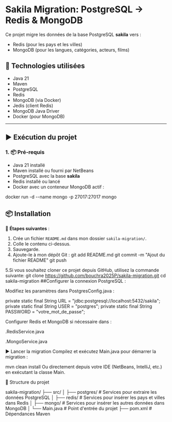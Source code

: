 # Sakila Migration: PostgreSQL → Redis & MongoDB

Ce projet migre les données de la base PostgreSQL **sakila** vers :
- Redis (pour les pays et les villes)
- MongoDB (pour les langues, catégories, acteurs, films)

## 🔧 Technologies utilisées

- Java 21
- Maven
- PostgreSQL
- Redis
- MongoDB (via Docker)
- Jedis (client Redis)
- MongoDB Java Driver
- Docker (pour MongoDB)

---

## ▶️ Exécution du projet

### 1. 📦 Pré-requis

- Java 21 installé
- Maven installé ou fourni par NetBeans
- PostgreSQL avec la base **sakila**
- Redis installé ou lancé
- Docker avec un conteneur MongoDB actif :

docker run -d --name mongo -p 27017:27017 mongo
## 📦 Installation

📁 **Étapes suivantes** :
1. Crée un fichier `README.md` dans mon dossier `sakila-migration/`.
2. Colle le contenu ci-dessus.
3. Sauvegarde.
4. Ajoute-le à mon dépôt Git :
      git add README.md
      git commit -m "Ajout du fichier README"
      git push


5.Si vous souhaitez cloner ce projet depuis GitHub, utilisez la commande suivante:
git clone https://github.com/bouchra2025P/sakila-migration.git
cd sakila-migration
##Configurer la connexion PostgreSQL :

Modifiez les paramètres dans PostgresConfig.java :

private static final String URL = "jdbc:postgresql://localhost:5432/sakila";
private static final String USER = "postgres";
private static final String PASSWORD = "votre_mot_de_passe";

Configurer Redis et MongoDB si nécessaire dans :

.RedisService.java

.MongoService.java

▶️ Lancer la migration
Compilez et exécutez Main.java pour démarrer la migration :


mvn clean install
Ou directement depuis votre IDE (NetBeans, IntelliJ, etc.) en exécutant la classe Main.

📁 Structure du projet

sakila-migration/
├── src/
│   ├── postgres/       # Services pour extraire les données PostgreSQL
│   ├── redis/          # Services pour insérer les pays et villes dans Redis
│   ├── mongo/          # Services pour insérer les autres données dans MongoDB
│   └── Main.java       # Point d'entrée du projet
├── pom.xml             # Dépendances Maven

